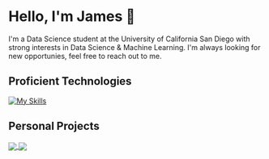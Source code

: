 # Hello, I'm James 👋
 I'm a Data Science student at the University of California San Diego with strong interests in Data Science & Machine Learning. I'm always looking for new opportunies, feel free to reach out to me.

## Proficient Technologies
[![My Skills](https://skillicons.dev/icons?i=py,r,d3,js,java,aws,git,docker,pytorch,tensorflow,postgres&perline=6)](https://skillicons.dev)

## Personal Projects
<a href="https://github.com/JimmyBentley/Predicting-Buy-or-Sell-via-Stock-Trades-of-Congress-Members" target="_blank">
  <img align="center" src="https://github-readme-stats.vercel.app/api/pin/?username=jimmybentley&repo=Predicting-Buy-or-Sell-via-Stock-Trades-of-Congress-Members&theme=dracula" />
</a>

<a href="https://github.com/JimmyBentley/Amazon_Game_Reviews" target="_blank">
  <img align="center" src="https://github-readme-stats.vercel.app/api/pin/?username=jimmybentley&repo=Amazon_Game_Reviews&theme=dracula" />
</a>

